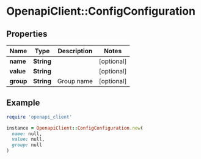# OpenapiClient::ConfigConfiguration

## Properties

| Name | Type | Description | Notes |
| ---- | ---- | ----------- | ----- |
| **name** | **String** |  | [optional] |
| **value** | **String** |  | [optional] |
| **group** | **String** | Group name | [optional] |

## Example

```ruby
require 'openapi_client'

instance = OpenapiClient::ConfigConfiguration.new(
  name: null,
  value: null,
  group: null
)
```

